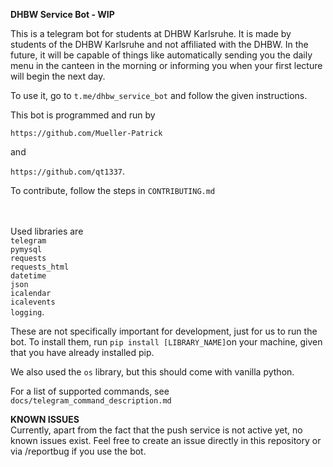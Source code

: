 **DHBW Service Bot - WIP**

This is a telegram bot for students at DHBW Karlsruhe. It is made by students of the DHBW Karlsruhe 
and not affiliated with the DHBW.
In the future, it will be capable of things like automatically sending you the daily menu in the 
canteen in the morning or informing you when your first lecture will begin the next day.

To use it, go to `t.me/dhbw_service_bot` and follow the given instructions.

This bot is programmed and run by

`https://github.com/Mueller-Patrick`

and

`https://github.com/qt1337`.

To contribute, follow the steps in `CONTRIBUTING.md`

<br><br>
Used libraries are <br>
`telegram`<br>
`pymysql`<br>
`requests`<br>
`requests_html`<br>
`datetime`<br>
`json`<br>
`icalendar`<br>
`icalevents`<br>
`logging`.<br>

These are not specifically important for development, just for us to run the bot.
To install them, run `pip install [LIBRARY_NAME]`on your machine, given that you have already installed pip.

We also used the `os` library, but this should come with vanilla python.


For a list of supported commands, see 
`docs/telegram_command_description.md`

**KNOWN ISSUES**<br>
Currently, apart from the fact that the push service is not active yet, no known issues exist. Feel free to create an
issue directly in this repository or via /reportbug if you use the bot.

